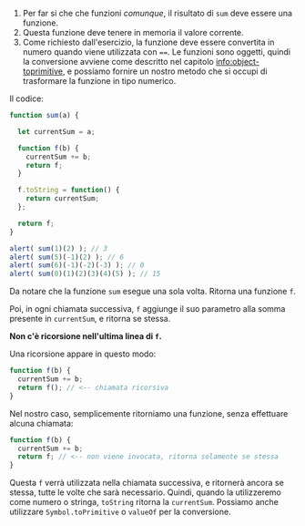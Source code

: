 
1. Per far si che che funzioni *comunque*, il risultato di `sum` deve essere una funzione.
2. Questa funzione deve tenere in memoria il valore corrente.
3. Come richiesto dall'esercizio, la funzione deve essere convertita in numero quando viene utilizzata con `==`. Le funzioni sono oggetti, quindi la conversione avviene come descritto nel capitolo <info:object-toprimitive>, e possiamo fornire un nostro metodo che si occupi di trasformare la funzione in tipo numerico.

Il codice:

```js demo run
function sum(a) {

  let currentSum = a;

  function f(b) {
    currentSum += b;
    return f;
  }

  f.toString = function() {
    return currentSum;
  };

  return f;
}

alert( sum(1)(2) ); // 3
alert( sum(5)(-1)(2) ); // 6
alert( sum(6)(-1)(-2)(-3) ); // 0
alert( sum(0)(1)(2)(3)(4)(5) ); // 15
```

Da notare che la funzione `sum` esegue una sola volta. Ritorna una funzione `f`.

Poi, in ogni chiamata successiva, `f` aggiunge il suo parametro alla somma presente in `currentSum`, e ritorna se stessa.

**Non c'è ricorsione nell'ultima linea di `f`.**

Una ricorsione appare in questo modo:

```js
function f(b) {
  currentSum += b;
  return f(); // <-- chiamata ricorsiva
}
```

Nel nostro caso, semplicemente ritorniamo una funzione, senza effettuare alcuna chiamata:

```js
function f(b) {
  currentSum += b;
  return f; // <-- non viene invocata, ritorna solamente se stessa
}
```

Questa `f` verrà utilizzata nella chiamata successiva, e ritornerà ancora se stessa, tutte le volte che sarà necessario. Quindi, quando la utilizzeremo come numero o stringa, `toString` ritorna la `currentSum`. Possiamo anche utilizzare `Symbol.toPrimitive` o `valueOf` per la conversione.
